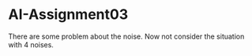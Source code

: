 # AI-Assignment03

There are some problem about the noise. Now not consider the situation with 4 noises.
